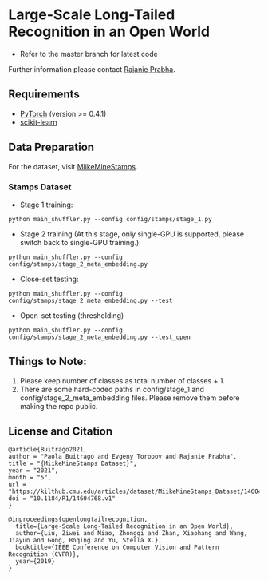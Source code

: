 # Large-Scale Long-Tailed Recognition in an Open World

* Refer to the master branch for latest code 

Further information please contact [Rajanie Prabha](mailto:rajanie.prabha@gmail.com).

## Requirements
* [PyTorch](https://pytorch.org/) (version >= 0.4.1)
* [scikit-learn](https://scikit-learn.org/stable/)

## Data Preparation
For the dataset, visit [MiikeMineStamps](https://kukuruza.github.io/MiikeMineStamps/).


### Stamps Dataset
- Stage 1 training:
```
python main_shuffler.py --config config/stamps/stage_1.py
```
- Stage 2 training (At this stage, only single-GPU is supported, please switch back to single-GPU training.):
```
python main_shuffler.py --config config/stamps/stage_2_meta_embedding.py
```
- Close-set testing:
```
python main_shuffler.py --config config/stamps/stage_2_meta_embedding.py --test
```
- Open-set testing (thresholding)
```
python main_shuffler.py --config config/stamps/stage_2_meta_embedding.py --test_open
```

## Things to Note:
1. Please keep number of classes as total number of classes + 1.
2. There are some hard-coded paths in config/stage_1 and config/stage_2_meta_embedding files. Please remove them before making the repo public.

## License and Citation
```
@article{Buitrago2021,
author = "Paola Buitrago and Evgeny Toropov and Rajanie Prabha",
title = "{MiikeMineStamps Dataset}",
year = "2021",
month = "5",
url = "https://kilthub.cmu.edu/articles/dataset/MiikeMineStamps_Dataset/14604768",
doi = "10.1184/R1/14604768.v1"
}
```
```
@inproceedings{openlongtailrecognition,
  title={Large-Scale Long-Tailed Recognition in an Open World},
  author={Liu, Ziwei and Miao, Zhongqi and Zhan, Xiaohang and Wang, Jiayun and Gong, Boqing and Yu, Stella X.},
  booktitle={IEEE Conference on Computer Vision and Pattern Recognition (CVPR)},
  year={2019}
}
```
